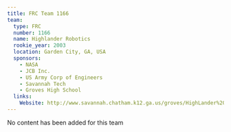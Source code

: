 ```yaml
---
title: FRC Team 1166
team:
  type: FRC
  number: 1166
  name: Highlander Robotics
  rookie_year: 2003
  location: Garden City, GA, USA
  sponsors:
    - NASA
    - JCB Inc.
    - US Army Corp of Engineers
    - Savannah Tech
    - Groves High School
  links:
    Website: http://www.savannah.chatham.k12.ga.us/groves/HighLander%20Index.htm
---
```

No content has been added for this team
